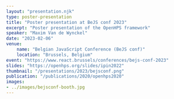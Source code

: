 ```yaml
---
layout: "presentation.njk"
type: poster-presentation
title: "Poster presentation at BeJS conf 2023"
excerpt: "Poster presentation of the OpenHPS framework"
speaker: "Maxim Van de Wynckel"
date: "2023-02-06"
venue:
    name: "Belgian JavaScript Conference (BeJS conf)"
    location: "Brussels, Belgium"
event: "https://www.react.brussels/conferences/bejs-conf-2023"
slides: "https://openhps.org/slides/ipin2022"
thumbnail: "/presentations/2023/bejsconf.png"
publication: "/publications/2020/openhps2020"
images:
- ../images/bejsconf-booth.jpg
---
```

